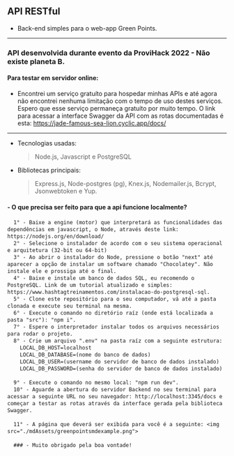 ## API RESTful

- Back-end simples para o web-app Green Points.

---

### API desenvolvida durante evento da ProviHack 2022 - Não existe planeta B.

#### Para testar em servidor online:

- Encontrei um serviço gratuíto para hospedar minhas APIs e até agora não encontrei nenhuma limitação com o tempo de uso destes serviços. Espero que esse serviço permaneça gratuíto por muito tempo. O link para acessar a interface Swagger da API com as rotas documentadas é esta: https://jade-famous-sea-lion.cyclic.app/docs/

---

- Tecnologias usadas:

  > Node.js, Javascript e PostgreSQL

- Bibliotecas principais:
  > Express.js, Node-postgres (pg), Knex.js, Nodemailer.js, Bcrypt, Jsonwebtoken e Yup.

 #### - O que precisa ser feito para que a api funcione localmente?
 
      1° - Baixe a engine (motor) que interpretará as funcionalidades das dependências em javascript, o Node, através deste link: https://nodejs.org/en/download/
      2° - Selecione o instalador de acordo com o seu sistema operacional e arquitetura (32-bit ou 64-bit)
      3° - Ao abrir o instalador do Node, pressione o botão "next" até aparecer a opção de instalar um software chamado "Chocolatey". Não instale ele e prossiga até o final.
      4° - Baixe e instale um banco de dados SQL, eu recomendo o PostgreSQL. Link de um tutorial atualizado e simples: https://www.hashtagtreinamentos.com/instalacao-do-postgresql-sql.
      5° - Clone este repositório para o seu computador, vá até a pasta clonada e execute seu terminal na mesma.
      6° - Execute o comando no diretório raíz (onde está localizada a pasta "src"): "npm i".
      7° - Espere o interpretador instalar todos os arquivos necessários para rodar o projeto.
      8° - Crie um arquivo ".env" na pasta raíz com a seguinte estrutura:
        LOCAL_DB_HOST=localhost
        LOCAL_DB_DATABASE=(nome do banco de dados)
        LOCAL_DB_USER=(username do servidor de banco de dados instalado)
        LOCAL_DB_PASSWORD=(senha do servidor de banco de dados instalado)
          
      9° - Execute o comando no mesmo local: "npm run dev".
      10° - Aguarde a abertura do servidor Backend no seu terminal para acessar a seguinte URL no seu navegador: http://localhost:3345/docs e começar a testar as rotas através da interface gerada pela biblioteca Swagger.

      11° - A página que deverá ser exibida para você é a seguinte: <img src="./mdAssets/greenpointsmdexample.png">

      ### - Muito obrigado pela boa vontade!
